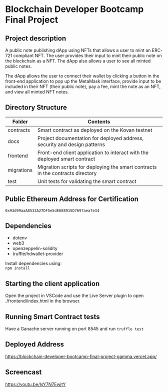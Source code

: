 # Blockchain Developer Bootcamp Final Project

## Project description
A public note publishing dApp using NFTs that allows a user to mint an ERC-721 compliant NFT. The user provides their input to mint their public note on the blockchain as a NFT. The dApp also allows a user to see all minted public notes.

The dApp allows the user to connect their wallet by clicking a button in the front-end application to pop up the MetaMask interface, provide input to be included in their NFT (their public note), pay a fee, mint the note as an NFT, and view all minted NFT notes.

## Directory Structure

| Folder        | Contents                                                                          |
|---            |---                                                                                |
| contracts     | Smart contract as deployed on the Kovan testnet                                   |
| docs          | Project documentation for deployed address, security and design patterns          |
| frontend      | Front-end client application to interact with the deployed smart contract         |
| migrations    | Migration scripts for deploying the smart contracts in the contracts directory    |
| test          | Unit tests for validating the smart contract                                      |

## Public Ethereum Address for Certification
`0x93d99aaA8533A27DF5e5dE688915D7697aea7e34`

## Dependencies
- dotenv
- web3
- openzeppelin-solidity
- truffle/hdwallet-provider

Install dependencies using:<br/>
`npm install`

## Starting the client application
Open the project in VSCode and use the Live Server plugin to open ./frontend/index.html in the browser.

## Running Smart Contract tests
Have a Ganache server running on port 8545 and run `truffle test`

## Deployed Address
https://blockchain-developer-bootcamp-final-project-gamma.vercel.app/

## Screencast
https://youtu.be/IsY7N7EwjtY